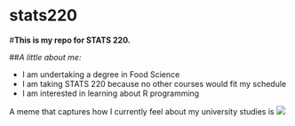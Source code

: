 # stats220

#**This is my repo for STATS 220.** 

##*A little about me:*

- I am undertaking a degree in Food Science
- I am taking STATS 220 because no other courses would fit my schedule
- I am interested in learning about R programming 

A meme that captures how I currently feel about my university studies is ![](https://c.tenor.com/8druEACXtX8AAAAd/tenor.gif)

